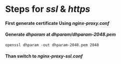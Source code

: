 # Steps for _ssl_ & _https_
#### First generate certificate Using *nginx-proxy.conf*
#### Generate *dhparam* at _dhparam/dhparam-2048.pem_
```
openssl dhparam -out dhparam-2048.pem 2048
```
#### Than switch to *nginx-proxy-ssl.conf*